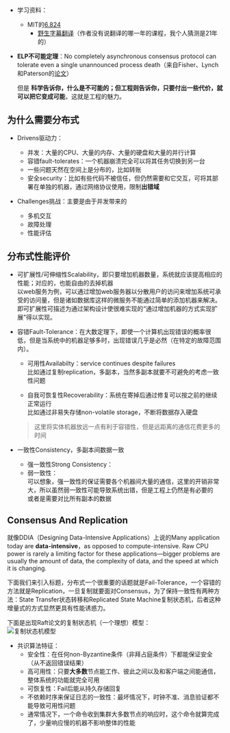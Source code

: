 + 学习资料：
	+ MIT的[6.824](https://pdos.csail.mit.edu/6.824/schedule.html)
		+ [野生字幕翻译](https://mit-public-courses-cn-translatio.gitbook.io/mit6-824/)（作者没有说翻译的哪一年的课程，我个人猜测是21年的）

+ **ELP不可能定理**：No completely asynchronous consensus protocol can tolerate even a single unannounced process death（来自Fisher、Lynch和Paterson的[论文](https://ilyasergey.net/CS6213/_static/02-consensus/flp.pdf)）

	但是 **科学告诉你，什么是不可能的；但工程则告诉你，只要付出一些代价，就可以把它变成可能**，这就是工程的魅力。

## 为什么需要分布式

+ Drivens驱动力：
	+ 并发：大量的CPU、大量的内存、大量的硬盘和大量的并行计算
	+ 容错fault-tolerates：一个机器崩溃完全可以将其任务切换到另一台
	+ 一些问题天然在空间上是分布的，比如转账
	+ 安全security：比如有些代码不被信任，但仍然需要和它交互，可将其部署在单独的机器，通过网络协议使用，限制**出错域**

+ Challenges挑战：主要是由于并发带来的
	+ 多机交互
	+ 故障处理
	+ 性能评估

## 分布式性能评价

+ 可扩展性/可伸缩性Scalability，即只要增加机器数量，系统就应该提高相应的性能；对应的，也能自由的去掉机器  
	以web服务为例，可以通过增加web服务器以分散用户的访问来增加系统可承受的访问量，但是诸如数据库这样的微服务不能通过简单的添加机器来解决。即可扩展性可描述为通过架构设计使很难实现的“通过增加机器的方式实现扩展”得以实现。

+ 容错Fault-Tolerance：在大数定理下，即使一个计算机出现错误的概率很低，但是当系统中的机器足够多时，出现错误几乎是必然（在特定的故障范围内）。

	+ 可用性Availabilty：service continues despite failures  
		比如通过复制replication，多副本，当然多副本就要不可避免的考虑一致性问题

	+ 自我可恢复性Recoverability：系统在寄掉后通过修复可以按之前的继续正常运行  
		比如通过非易失存储non-volatile storage，不断将数据存入硬盘

	>这里将实体机器放远一点有利于容错性，但是远距离的通信花费更多的时间

+ 一致性Consistency，多副本间数据一致
	+ 强一致性Strong Consistency：
	+ 弱一致性：  
		可以想象，强一致性的保证需要各个机器间大量的通信，这里的开销非常大，所以虽然弱一致性可能导致系统出错，但是工程上仍然是有必要的  
		或者是需要对比所有副本的数据

## Consensus And Replication
就像DDIA（Designing Data-Intensive Applications）上说的Many application today are **data-intensive**，as opposed to compute-intensive. Raw CPU power is rarely a limiting factor for these applications—bigger problems are usually the amount of data, the complexity of data, and the speed at which it is changing.

下面我们来引入标题，分布式一个很重要的话题就是Fail-Tolerance，一个容错的方法就是Replication，一旦复制就要面对Consensus，为了保持一致性有两种方法：State Transfer状态转移和Replicated State Machine复制状态机，后者这种增量式的方式显然更具有性能诱惑力。

下面是出现Raft论文的复制状态机（一个理想）模型：  
![复制状态机模型](https://cdn.jsdelivr.net/gh/zweix123/CS-notes@master/resource/Distributed-System/复制式状态机架构.png)

+ 共识算法特征：
	+ 安全性：在任何non-Byzantine条件（非拜占庭条件）下都能保证安全（从不返回错误结果）
	+ 高可用性：只要**大多数**节点能工作、彼此之间以及和客户端之间能通信，整体系统的功能就完全可用
	+ 可恢复性：Fail后能从持久存储回复
	+ 不依赖时序来保证日志的一致性：最坏情况下，时钟不准、消息验证都不能导致可用性问题
	+ 通常情况下，一个命令收到集群大多数节点的响应时，这个命令就算完成了，少量响应慢的机器不影响整体的性能